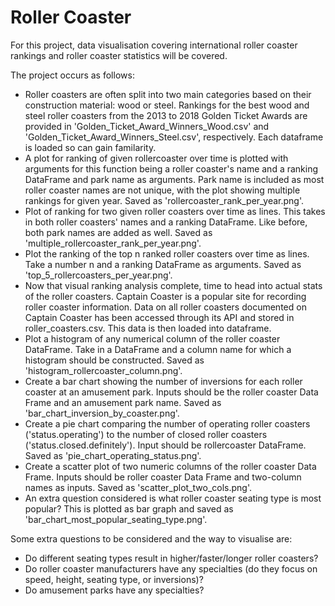 # Roller Coaster

For this project, data visualisation covering international roller coaster rankings and roller coaster statistics will be covered.

The project occurs as follows:
- Roller coasters are often split into two main categories based on their construction material: wood or steel. Rankings for the best wood and steel roller coasters from the 2013 to 2018 Golden Ticket Awards are provided in 'Golden_Ticket_Award_Winners_Wood.csv' and 'Golden_Ticket_Award_Winners_Steel.csv', respectively.  Each dataframe is loaded so can gain familarity.
- A plot for ranking of given rollercoaster over time is plotted with arguments for this function being a roller coaster's name and a ranking DataFrame and park name as arguments.  Park name is included as most roller coaster names are not unique, with the plot showing multiple rankings for given year.  Saved as 'rollercoaster_rank_per_year.png'.
- Plot of ranking for two given roller coasters over time as lines.  This takes in both roller coasters' names and a ranking DataFrame.  Like before, both park names are added as well.  Saved as 'multiple_rollercoaster_rank_per_year.png'.
- Plot the ranking of the top n ranked roller coasters over time as lines.  Take a number n and a ranking DataFrame as arguments.  Saved as 'top_5_rollercoasters_per_year.png'.
- Now that visual ranking analysis complete, time to head into actual stats of the roller coasters.  Captain Coaster is a popular site for recording roller coaster information.  Data on all roller coasters documented on Captain Coaster has been accessed through its API and stored in roller_coasters.csv.  This data is then loaded into dataframe.
- Plot a histogram of any numerical column of the roller coaster DataFrame.  Take in a DataFrame and a column name for which a histogram should be constructed.  Saved as 'histogram_rollercoaster_column.png'.
- Create a bar chart showing the number of inversions for each roller coaster at an amusement park.  Inputs should be the roller coaster Data Frame and an amusement park name.  Saved as 'bar_chart_inversion_by_coaster.png'.
- Create a pie chart comparing the number of operating roller coasters ('status.operating') to the number of closed roller coasters ('status.closed.definitely').  Input should be rollercoaster DataFrame.  Saved as 'pie_chart_operating_status.png'.
- Create a scatter plot of two numeric columns of the roller coaster Data Frame.  Inputs should be roller coaster Data Frame and two-column names as inputs.  Saved as 'scatter_plot_two_cols.png'.
- An extra question considered is what roller coaster seating type is most popular?  This is plotted as bar graph and saved as 'bar_chart_most_popular_seating_type.png'.

Some extra questions to be considered and the way to visualise are:
- Do different seating types result in higher/faster/longer roller coasters?
- Do roller coaster manufacturers have any specialties (do they focus on speed, height, seating type, or inversions)?
- Do amusement parks have any specialties?
